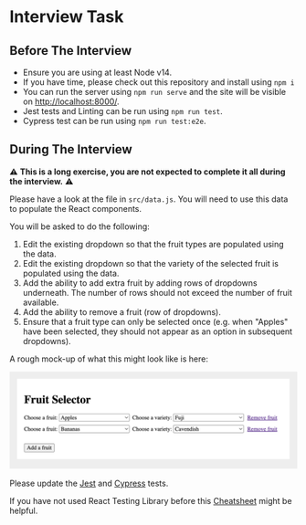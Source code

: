 # Interview Task

## Before The Interview

-   Ensure you are using at least Node v14.
-   If you have time, please check out this repository and install using `npm i`
-   You can run the server using `npm run serve` and the site will be visible on [http://localhost:8000/](http://localhost:8000/).
-   Jest tests and Linting can be run using `npm run test`.
-   Cypress test can be run using `npm run test:e2e`.

## During The Interview

⚠️ **This is a long exercise, you are not expected to complete it all during the interview.** ⚠️

Please have a look at the file in `src/data.js`. You will need to use this data to populate the React components.

You will be asked to do the following:

1. Edit the existing dropdown so that the fruit types are populated using the data.
2. Edit the existing dropdown so that the variety of the selected fruit is populated using the data.
3. Add the ability to add extra fruit by adding rows of dropdowns underneath. The number of rows should not exceed the number of fruit available.
4. Add the ability to remove a fruit (row of dropdowns).
5. Ensure that a fruit type can only be selected once (e.g. when "Apples" have been selected, they should not appear as an option in subsequent dropdowns).

A rough mock-up of what this might look like is here:

![](./mock-up.png)

Please update the [Jest](https://jestjs.io/) and [Cypress](https://docs.cypress.io/guides/overview/why-cypress) tests.

If you have not used React Testing Library before this [Cheatsheet](https://testing-library.com/docs/react-testing-library/cheatsheet/) might be helpful.
